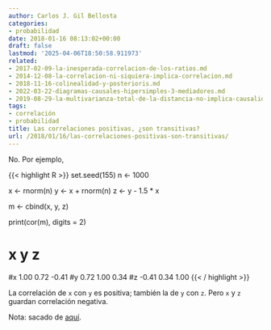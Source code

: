 ```yaml
---
author: Carlos J. Gil Bellosta
categories:
- probabilidad
date: 2018-01-16 08:13:02+00:00
draft: false
lastmod: '2025-04-06T18:50:58.911973'
related:
- 2017-02-09-la-inesperada-correlacion-de-los-ratios.md
- 2014-12-08-la-correlacion-ni-siquiera-implica-correlacion.md
- 2018-11-16-colinealidad-y-posterioris.md
- 2022-03-22-diagramas-causales-hipersimples-3-mediadores.md
- 2019-08-29-la-multivarianza-total-de-la-distancia-no-implica-causalidad.md
tags:
- correlación
- probabilidad
title: Las correlaciones positivas, ¿son transitivas?
url: /2018/01/16/las-correlaciones-positivas-son-transitivas/
---
```


No. Por ejemplo,

{{< highlight R >}}
set.seed(155)
n <- 1000

x <- rnorm(n)
y <- x + rnorm(n)
z <- y - 1.5 * x

m <- cbind(x, y, z)

print(cor(m), digits = 2)
#      x    y     z
#x  1.00 0.72 -0.41
#y  0.72 1.00  0.34
#z -0.41 0.34  1.00
{{< / highlight >}}

La correlación de `x` con `y` es positiva; también la de `y` con `z`. Pero `x` y `z` guardan correlación negativa.

Nota: sacado de [aquí](https://www.causeweb.org/wiki/chance/index.php/Chance_News_104).